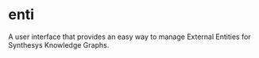 # enti

A user interface that provides an easy way to manage External Entities for Synthesys Knowledge Graphs.
